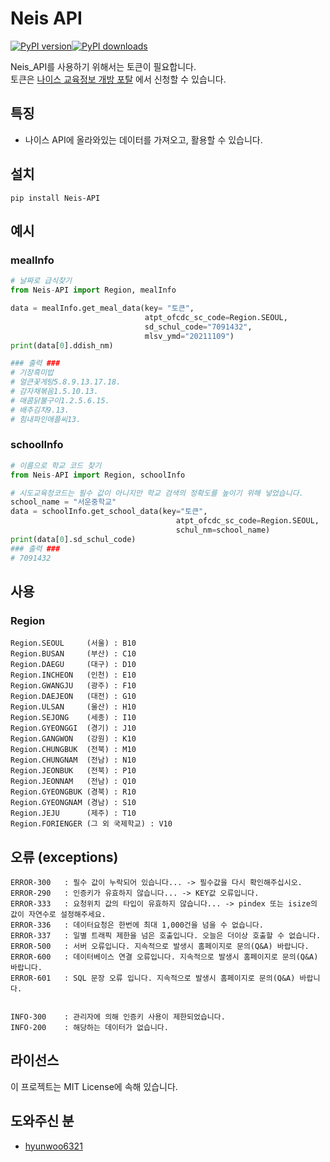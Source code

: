 # Neis API

[![PyPI version](https://badge.fury.io/py/Neis-API.svg)](https://badge.fury.io/py/Neis-API)<a href="https://pypi.org/project/Neis-API"><img src="https://img.shields.io/pypi/dm/Neis-API" alt="PyPI downloads"></a>

Neis_API를 사용하기 위해서는 토큰이 필요합니다.<br/>
토큰은 [나이스 교육정보 개방 포탈](https://open.neis.go.kr/portal/mainPage.do) 에서 신청할 수 있습니다.

## 특징

- 나이스 API에 올라와있는 데이터를 가져오고, 활용할 수 있습니다.

## 설치

```shell
pip install Neis-API
```

## 예시

### mealInfo
```python
# 날짜로 급식찾기
from Neis-API import Region, mealInfo

data = mealInfo.get_meal_data(key= "토큰",
                              atpt_ofcdc_sc_code=Region.SEOUL,
                              sd_schul_code="7091432",
                              mlsv_ymd="20211109")
print(data[0].ddish_nm)

### 출력 ###
# 기장흑미밥
# 얼큰꽃게탕5.8.9.13.17.18.
# 감자채볶음1.5.10.13.
# 매콤닭불구이1.2.5.6.15.
# 배추김치9.13.
# 힘내파인애플씨13.
```

### schoolInfo
```python
# 이름으로 학교 코드 찾기
from Neis-API import Region, schoolInfo

# 시도교육청코드는 필수 값이 아니지만 학교 검색의 정확도를 높이기 위해 넣었습니다.
school_name = "서운중학교"
data = schoolInfo.get_school_data(key="토큰",
                                     atpt_ofcdc_sc_code=Region.SEOUL,
                                     schul_nm=school_name)
print(data[0].sd_schul_code)
### 출력 ###
# 7091432
```

## 사용
### Region
```
Region.SEOUL     (서울) : B10
Region.BUSAN     (부산) : C10
Region.DAEGU     (대구) : D10
Region.INCHEON   (인천) : E10
Region.GWANGJU   (광주) : F10
Region.DAEJEON   (대전) : G10
Region.ULSAN     (울산) : H10
Region.SEJONG    (세종) : I10
Region.GYEONGGI  (경기) : J10
Region.GANGWON   (강원) : K10
Region.CHUNGBUK  (전북) : M10
Region.CHUNGNAM  (전남) : N10
Region.JEONBUK   (전북) : P10
Region.JEONNAM   (전남) : Q10
Region.GYEONGBUK (경북) : R10
Region.GYEONGNAM (경남) : S10
Region.JEJU      (제주) : T10
Region.FORIENGER (그 외 국제학교) : V10
```

## 오류 (exceptions)
```
ERROR-300   : 필수 값이 누락되어 있습니다... -> 필수값을 다시 확인해주십시오.
ERROR-290   : 인증키가 유효하지 않습니다... -> KEY값 오류입니다.
ERROR-333   : 요청위치 값의 타입이 유효하지 않습니다... -> pindex 또는 isize의 값이 자연수로 설정해주세요.
ERROR-336   : 데이터요청은 한번에 최대 1,000건을 넘을 수 없습니다.
ERROR-337   : 일별 트래픽 제한을 넘은 호출입니다. 오늘은 더이상 호출할 수 없습니다.
ERROR-500   : 서버 오류입니다. 지속적으로 발생시 홈페이지로 문의(Q&A) 바랍니다.
ERROR-600   : 데이터베이스 연결 오류입니다. 지속적으로 발생시 홈페이지로 문의(Q&A) 바랍니다.
ERROR-601   : SQL 문장 오류 입니다. 지속적으로 발생시 홈페이지로 문의(Q&A) 바랍니다.


INFO-300    : 관리자에 의해 인증키 사용이 제한되었습니다.
INFO-200    : 해당하는 데이터가 없습니다.
```

## 라이선스

이 프로젝트는 MIT License에 속해 있습니다.

## 도와주신 분

- [hyunwoo6321](https://github.com/hyunwoo6321)
